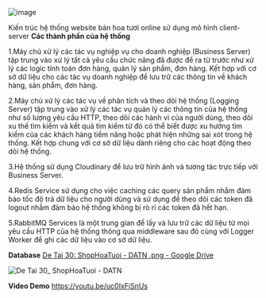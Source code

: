 ![image](https://github.com/user-attachments/assets/2957c80a-a77a-4514-9737-e1a33bc844a2)

Kiến trúc hệ thống website bán hoa tươi online sử dụng mô hình client-server
**Các thành phần của hệ thống**

1.Máy chủ xử lý các tác vụ nghiệp vụ cho doanh nghiệp (Business Server) tập trung vào xử lý tất cả yêu cầu chức năng đã được đề ra từ trước như xử lý các logic tính toán đơn hàng, quản lý sản phẩm, đơn hàng. Kết hợp với cơ sở dữ liệu cho các tác vụ doanh nghiệp để lưu trữ các thông tin về khách hàng, sản phẩm, đơn hàng.

2.Máy chủ xử lý các tác vụ về phân tích và theo dõi hệ thống (Logging Server) tập trung vào xử lý các tác vụ quản lý các thông tin của hệ thống như số lượng yêu cầu HTTP, theo dõi các hành vi của người dùng, theo dõi xu thế tìm kiếm và kết quả tìm kiếm từ đó có thể biết được xu hướng tìm kiếm của các khách hàng tiềm năng hoặc phát hiện những sai xót trong hệ thống. Kết hợp chung với cơ sở dữ liệu dành riêng cho các hoạt động theo dõi hệ thống.

3.Hệ thống sử dụng Cloudinary để lưu trữ hình ảnh và tương tác trực tiếp với Business Server.

4.Redis Service sử dụng cho việc caching các query sản phẩm nhằm đảm bảo tốc độ trả dữ liệu cho người dùng và sử dụng để theo dõi các token đã logout nhằm đảm bảo hệ thống không bị rò rỉ các token đã hết hạn.

5.RabbitMQ Services là một trung gian để lấy và lưu trữ các dữ liệu từ mọi yêu cầu HTTP của hệ thống thông qua middleware sau đó cùng với Logger Worker để ghi các dữ liệu vào cơ sở dữ liệu. 

**Database**
[De Tai 30: ShopHoaTuoi - DATN .png - Google Drive](https://drive.google.com/file/d/1D6TkSgq7F2pa4upvj5F9JFVsIZe3exL8/view)

![De Tai 30_ ShopHoaTuoi - DATN ](https://github.com/user-attachments/assets/b9b7dcb3-14dc-4424-bd41-4fd26240db2e)

**Video Demo**
https://youtu.be/uc0IxFiSnUs
